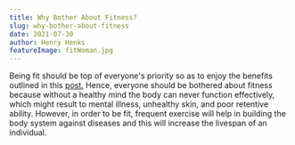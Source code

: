 ```yaml
---
title: Why Bother About Fitness?
slug: why-bother-about-fitness
date: 2021-07-30
author: Henry Henks
featureImage: fitWoman.jpg
---
```


Being fit should be top of everyone's priority so as to enjoy the benefits outlined in this <a href="../fitness-and-why-we-should-exercise-regularly">post.</a>
Hence, everyone should be bothered about fitness because without a healthy mind the body can never function effectively,
which might result to mental illness, unhealthy skin, and poor retentive ability. 
However, in order to be fit, frequent exercise will help in building the body system against diseases and this will increase the livespan of an individual.
